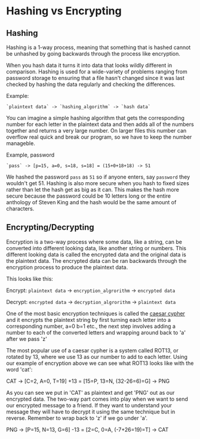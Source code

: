 # Hashing vs Encrypting

## Hashing

 Hashing is a 1-way process, meaning that something that is hashed cannot be unhashed
 by going backwards through the process like encryption.

 When you hash data it turns it into data that looks wildly different in comparison.
 Hashing is used for a wide-variety of problems ranging from password storage to ensuring
 that a file hasn't changed since it was last checked by hashing the data regularly and checking
 the differences.

 Example:

    `plaintext data` -> `hashing_algorithm` -> `hash data`


 You can imagine a simple hashing algorithm that gets the corresponding number for each letter
 in the plaintext data and then adds all of the numbers together and returns a very large number.
 On larger files this number can overflow real quick and break our program, so we have to keep
 the number manageble.

 Example, password

    `pass` -> [p=15, a=0, s=18, s=18] = (15+0+18+18) -> 51

 We hashed the password `pass` as `51` so if anyone enters, say `password` they wouldn't get 51.
 Hashing is also more secure when you hash to fixed sizes rather than let the hash get as
 big as it can. This makes the hash more secure because the password could be 10 letters long or
 the entire anthology of Steven King and the hash would be the same amount of characters.

## Encrypting/Decrypting

 Encryption is a two-way process where some data, like a string, can be converted
 into different looking data, like another string or numbers. This different looking
 data is called the encrypted data and the original data is the plaintext data. The encrypted
 data can be ran backwards through the encryption process to produce the plaintext data.

 This looks like this:

  Encrypt:
    `plaintext data` -> `encryption_algrorithm` -> `encrypted data`

  Decrypt:
    `encrypted data` -> `decryption_algrorithm` -> `plaintext data`

 One of the most basic encryption techniques is called the [caesar cypher](https://en.wikipedia.org/wiki/Caesar_cipher)
 and it encrypts the plaintext string by first turning each letter into a corresponding number,
 a=0 b=1 etc., the next step involves adding a number to each of the converted letters and
 wrapping around back to 'a' after we pass 'z'

 The most popular use of a caesar cypher is a system called ROT13, or rotated by 13, where we use
 13 as our number to add to each letter.
 Using our example of encryption above we can see what ROT13 looks like with the word 'cat':

  CAT -> [C=2, A=0, T=19] +13 = [15=P, 13=N, (32-26=6)=G] -> PNG

  As you can see we put in 'CAT' as plaintext and get 'PNG' out as our encrypted data.
  The two-way part comes into play when we want to send our encrypted message to a friend.
  If they want to understand your message they will have to decrypt it using the same technique
  but in reverse. Remember to wrap back to 'z' if we go under 'a'.

  PNG -> [P=15, N=13, G=6] -13 = [2=C, 0=A, (-7+26=19)=T] -> CAT

